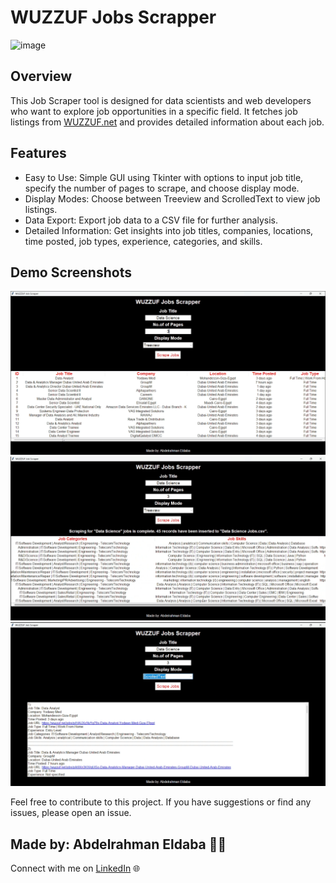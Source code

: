 # WUZZUF Jobs Scrapper
![image](https://integritycorp.net/wp-content/uploads/2023/02/07-integrity-Banner-Web.jpg)

## Overview
This Job Scraper tool is designed for data scientists and web developers who want to explore job opportunities in a specific field. It fetches job listings from [WUZZUF.net](https://wuzzuf.net/jobs/egypt) and provides detailed information about each job.

## Features
- Easy to Use: Simple GUI using Tkinter with options to input job title, specify the number of pages to scrape, and choose display mode.
- Display Modes: Choose between Treeview and ScrolledText to view job listings.
- Data Export: Export job data to a CSV file for further analysis.
- Detailed Information: Get insights into job titles, companies, locations, time posted, job types, experience, categories, and skills.

## Demo Screenshots
![demo_scrapper.gif](https://github.com/Abdelrahman47-code/WUZZUF-Jobs-Scrapper/blob/main/Images/1.png)
![demo_scrapper.gif](https://github.com/Abdelrahman47-code/WUZZUF-Jobs-Scrapper/blob/main/Images/2.png)
![demo_scrapper.gif](https://github.com/Abdelrahman47-code/WUZZUF-Jobs-Scrapper/blob/main/Images/3.png)

Feel free to contribute to this project. If you have suggestions or find any issues, please open an issue.

## Made by: Abdelrahman Eldaba 👨‍💻

Connect with me on [LinkedIn](https://www.linkedin.com/in/abdelrahman-eldaba-739805192/) 🌐
